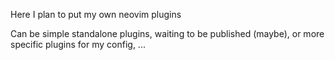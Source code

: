 Here I plan to put my own neovim plugins

Can be simple standalone plugins, waiting to be published (maybe), or more specific plugins for my
config, ...
